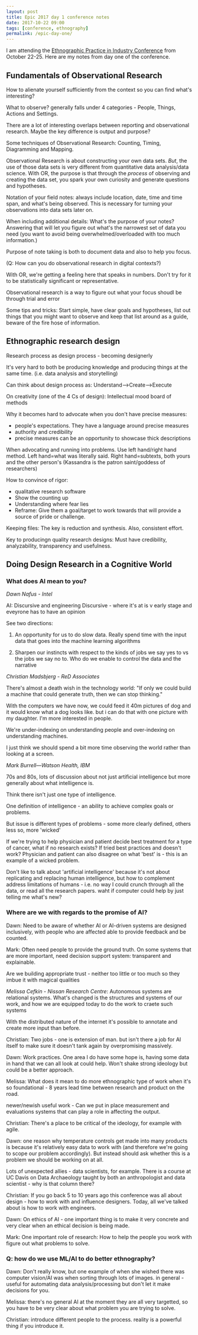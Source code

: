 ```yaml
---
layout: post
title: Epic 2017 day 1 conference notes
date: 2017-10-22 09:00
tags: [conference, ethnography]
permalink: /epic-day-one/
---
```

I am attending the [Ethnographic Practice in Industry Conference](https://2017.epicpeople.org) from October 22-25. Here are my notes from day one of the conference.

## Fundamentals of Observational Research

How to alienate yourself sufficiently from the context so you can find what's interesting?

What to observe? generally falls under 4 categories - People, Things, Actions and Settings.

There are a lot of interesting overlaps between reporting and observational research. Maybe the key difference is output and purpose? 

Some techniques of Observational Research: Counting, Timing, Diagramming and Mapping.

Observational Research is about constructing your own data sets. *But*, the use of those data sets is very different from quantitative data analysis/data science. With OR, the purpose is that through the _process_ of observing and creating the data set, you spark your own curiosity and generate questions and hypotheses.

Notation of your field notes: always include location, date, time and time span, and what's being observed. This is necessary for turning your observations into data sets later on.

When including additional details: What's the purpose of your notes? Answering that will let you figure out what's the narrowest set of data you need (you want to avoid being overwhelmed/overloaded with too much information.)

Purpose of note taking is both to document data and also to help you focus.

(Q: How can you do observational research in digital contexts?)

With OR, we're getting a feeling here that speaks in numbers. Don't try for it to be statistically significant or representative.

Observational research is a way to figure out what your focus shoudl be through trial and error

Some tips and tricks: Start simple, have clear goals and hypotheses, list out things that you might want to observe and keep that list around as a guide, beware of the fire hose of information.

## Ethnographic research design

Research process as design process - becoming designerly

It's very hard to both be producing knowledge and producing things at the same time. (i.e. data analysis and storytelling)

Can think about design process as: Understand-->Create-->Execute


On creativity (one of the 4 Cs of design): Intellectual mood board of methods

Why it becomes hard to advocate when you don't have precise measures:

- people's expectations. They have a language around precise measures
- authority and credibility
- precise measures can be an opportunity to showcase thick descriptions

When advocating and running into problems. Use left hand/right hand method. Left hand=what was literally said. Right hand=subtexts, both yours and the other person's
(Kassandra is the patron saint/goddess of researchers)

How to convince of rigor:

- qualitative research software
- Show the counting up
- Understanding where fear lies
- Reframe: Give them a goal/target to work towards that will provide a source of pride or challenge.

Keeping files: The key is reduction and synthesis. Also, consistent effort.

Key to producingn quality research designs:
Must have credibility, analyzability, transparency and usefulness. 

## Doing Design Research in a Cognitive World

### What does AI mean to you?

_Dawn Nafus - Intel_

AI: Discursive and engineering
Discursive - where it's at is v early stage and eveyrone has to have an opinion

See two directions:

1. An opportunity for us to do slow data. Really spend time with the input data that goes into the machine learning algorithms

2. Sharpen our instincts with respect to the kinds of jobs we say yes to vs the jobs we say no to. Who do we enable to control the data and the narrative 

_Christian Madsbjerg - ReD Associates_

There's almost a death wish in the technology world: "If only we could build a machine that could generate truth, then we can stop thinking."

With the computers we have now, we could feed it 40m pictures of dog and it would know what a dog looks like. but i can do that with one picture with my daughter. I'm more interested in people.

We're under-indexing on understanding people and over-indexing on understanding machines.

I just think we should spend a bit more time observing the world rather than looking at a screen.

_Mark Burrell—Watson Health, IBM_

70s and 80s, lots of discussion about not just artificial intelligence but more generally about what intelligence is. 

Think there isn't just one type of intelligence.

One definition of intelligence - an ability to achieve complex goals or problems.

But issue is different types of problems - some more clearly defined, others less so, more 'wicked'

If we're trying to help physician and patient decide best treatment for a type of cancer, what if no research exists? If tried best practices and doesn't work? Physician and patient can also disagree on what 'best' is - this is an example of a wicked problem.

Don't like to talk about 'artificial intelligence' because it's not about replicating and replacing human intelligence, but how to complement address limitations of humans - i.e. no way I could crunch through all the data, or read all the research papers. waht if computer could help by just telling me what's new?

### Where are we with regards to the promise of AI?

Dawn: Need to be aware of whether AI or AI-driven systems are designed inclusively, with people who are affected able to provide feedback and be counted.

Mark: Often need people to provide the ground truth. 
On some systems that are more important, need decision support system: transparent and explainable.

Are we building appropriate trust - neither too little or too much so they imbue it with magical qualities

_Melissa Cefkin - Nissan Research Centre_: Autonomous systems are relational systems.
What's changed is the structures and systems of our work, and how we are equipped today to do the work to craete such systems

With the distributed nature of the internet it's possible to annotate and create more input than before. 

Christian: Two jobs - one is extension of man. but isn't there a job for AI itself to make sure it doesn't tank again by overpromising massively.

Dawn: Work practices. One area I do have some hope is, having some data in hand that we can all look at could help. Won't shake strong ideology but could be a better approach.

Melissa: What does it mean to do more ethnographic type of work when it's so foundational - 8 years lead time between research and product on the road.

newer/newish useful work - Can we put in place measurement and evaluations systems that can play a role in affecting the output.

Christian: There's a place to be critical of the ideology, for example with agile.

Dawn: one reason why temperature controls get made into many products is because it's relatively easy data to work with (and therefore we're going to scope our problem accordingly). But instead should ask whether this is a problem we should be working on at all.

Lots of unexpected allies - data scientists, for example. There is a course at UC Davis on Data Archaeology taught by both an anthropologist and data scientist - why is that column there?

Christian: If you go back 5 to 10 years ago this conference was all about design - how to work with and influence designers. Today, all we've talked about is how to work with engineers.

Dawn: On ethics of AI - one important thing is to make it very concrete and very clear when an ethical decision is being made.

Mark: One important role of research: How to help the people you work with figure out what problems to solve.

### Q: how do we use ML/AI to do better ethnography?

Dawn: Don't really know, but one example of when she wished there was computer vision/AI was when sorting through lots of images. in general - useful for automating data analysis/processing but don't let it make decisions for you.

Melissa: there's no general AI at the moment they are all very targetted, so you have to be very clear about what problem you are trying to solve. 

Christian: introduce different people to the process. reality is a powerful thing if you introduce it.


